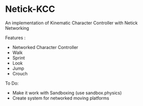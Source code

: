 # Netick-KCC
 An implementation of Kinematic Character Controller with Netick Networking

Features :
 - Networked Character Controller
 - Walk
 - Sprint
 - Look
 - Jump
 - Crouch
 
 To Do:
 - Make it work with Sandboxing (use sandbox.physics)
 - Create system for networked moving platforms
